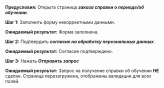 **Предусловия:**
Открыта страница ***заказа справки о периоде/об обучении***.

**Шаг 1:**
Заполнить форму некорректными данными.

**Ожидаемый результат:**
Форма заполнена.

**Шаг 2:**
Подтвердить ***согласие на обработку персональных данных***.

**Ожидаемый результат:**
Согласие подтверждено.

**Шаг 3:**
Нажать ***Отправить запрос***

**Ожидаемый результат:**
Запрос на получение справки об обучении  **НЕ** сделан.
Страница перезагружена, отображены валидации для всех полей.